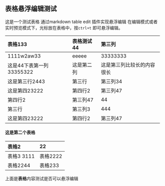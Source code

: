 

## 表格悬浮编辑测试

这是一个测试表格
通过markdown table  edit 插件实现悬浮编辑
在编辑模式或者实时预览模式下，光标放在表格中，按`ctrl+t` 即可悬浮编辑。

| 表格133                  | 表格测试44 | 第三列                     |
|:------------------------ |:---------- |:-------------------------- |
| 1111w2aw33               | eeeee      | 33333333                   |
| 这是44下表第一列33355322 | 这是第二列 | 这是第三列比较长的内容很长 |
| 这是第三行2443           | 第三行     | 第三列34                   |
| 这是第四23222            | 第四行2    | 第三列47                   |
| 第四行2                  | 第三列47   | 44                         |
| 第三行                   | 第三列3    | 444                        |
| 这是第四23222            | 第四行2    | 第三列47                   |


#### 这是第二个表格

|     表格2         |     22           |
|:----------------|:-----------------|
|     表格3 3111     |     表格2222       |
|     表格2244      |     表格233        |

上面是**表格**内容测试是否可以悬浮编辑



